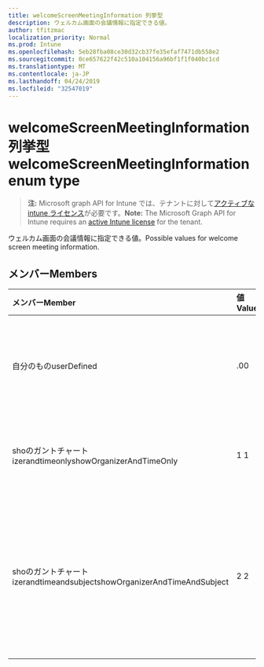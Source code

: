 ```yaml
---
title: welcomeScreenMeetingInformation 列挙型
description: ウェルカム画面の会議情報に指定できる値。
author: tfitzmac
localization_priority: Normal
ms.prod: Intune
ms.openlocfilehash: 5eb28fba08ce30d32cb37fe35efaf7471db558e2
ms.sourcegitcommit: 0ce657622f42c510a104156a96bf1f1f040bc1cd
ms.translationtype: MT
ms.contentlocale: ja-JP
ms.lasthandoff: 04/24/2019
ms.locfileid: "32547019"
---
```

# <a name="welcomescreenmeetinginformation-enum-type"></a><span data-ttu-id="2399a-103">welcomeScreenMeetingInformation 列挙型</span><span class="sxs-lookup"><span data-stu-id="2399a-103">welcomeScreenMeetingInformation enum type</span></span>

> <span data-ttu-id="2399a-104">**注:** Microsoft graph API for Intune では、テナントに対して[アクティブな intune ライセンス](https://go.microsoft.com/fwlink/?linkid=839381)が必要です。</span><span class="sxs-lookup"><span data-stu-id="2399a-104">**Note:** The Microsoft Graph API for Intune requires an [active Intune license](https://go.microsoft.com/fwlink/?linkid=839381) for the tenant.</span></span>

<span data-ttu-id="2399a-105">ウェルカム画面の会議情報に指定できる値。</span><span class="sxs-lookup"><span data-stu-id="2399a-105">Possible values for welcome screen meeting information.</span></span>

## <a name="members"></a><span data-ttu-id="2399a-106">メンバー</span><span class="sxs-lookup"><span data-stu-id="2399a-106">Members</span></span>
|<span data-ttu-id="2399a-107">メンバー</span><span class="sxs-lookup"><span data-stu-id="2399a-107">Member</span></span>|<span data-ttu-id="2399a-108">値</span><span class="sxs-lookup"><span data-stu-id="2399a-108">Value</span></span>|<span data-ttu-id="2399a-109">説明</span><span class="sxs-lookup"><span data-stu-id="2399a-109">Description</span></span>|
|:---|:---|:---|
|<span data-ttu-id="2399a-110">自分のもの</span><span class="sxs-lookup"><span data-stu-id="2399a-110">userDefined</span></span>|<span data-ttu-id="2399a-111">.0</span><span class="sxs-lookup"><span data-stu-id="2399a-111">0</span></span>|<span data-ttu-id="2399a-112">ユーザー定義、既定値、意図的ではありません。</span><span class="sxs-lookup"><span data-stu-id="2399a-112">User Defined, default value, no intent.</span></span>|
|<span data-ttu-id="2399a-113">shoのガントチャート izerandtimeonly</span><span class="sxs-lookup"><span data-stu-id="2399a-113">showOrganizerAndTimeOnly</span></span>|<span data-ttu-id="2399a-114">1 </span><span class="sxs-lookup"><span data-stu-id="2399a-114">1</span></span>|<span data-ttu-id="2399a-115">開催者と時間のみを表示します。</span><span class="sxs-lookup"><span data-stu-id="2399a-115">Show organizer and time only.</span></span>|
|<span data-ttu-id="2399a-116">shoのガントチャート izerandtimeandsubject</span><span class="sxs-lookup"><span data-stu-id="2399a-116">showOrganizerAndTimeAndSubject</span></span>|<span data-ttu-id="2399a-117">2 </span><span class="sxs-lookup"><span data-stu-id="2399a-117">2</span></span>|<span data-ttu-id="2399a-118">開催者、時間、および件名を表示する (個人の会議の場合は、件名が非表示)。</span><span class="sxs-lookup"><span data-stu-id="2399a-118">Show organizer, time and subject (subject is hidden for private meetings).</span></span>|



